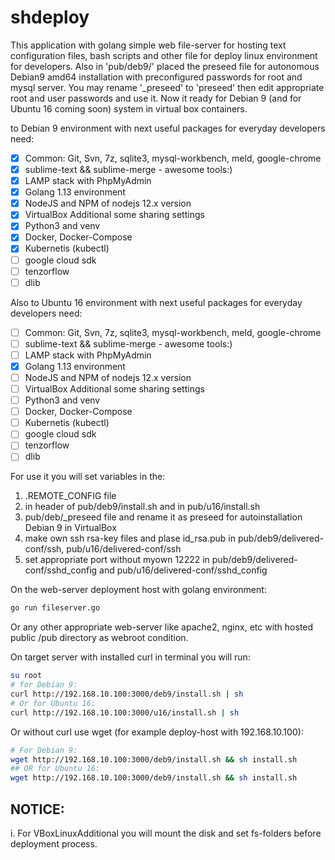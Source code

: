 shdeploy
========

This application with golang simple web file-server for hosting text configuration files, bash scripts and other file for deploy linux environment for developers. Also in 'pub/deb9/' placed the preseed file for autonomous Debian9 amd64 installation with preconfigured passwords for root and mysql server. You may rename '_preseed' to 'preseed' then edit appropriate root and user passwords and use it. 
Now it ready for Debian 9 (and for Ubuntu 16 coming soon) system in virtual box containers. 

to Debian 9 environment with next useful packages for everyday developers need: 
- [x] Common: Git, Svn, 7z, sqlite3, mysql-workbench, meld, google-chrome
- [X] sublime-text && sublime-merge - awesome tools:)
- [x] LAMP stack with PhpMyAdmin
- [x] Golang 1.13 environment
- [x] NodeJS and NPM of nodejs 12.x version
- [x] VirtualBox Additional some sharing settings
- [x] Python3 and venv
- [x] Docker, Docker-Compose
- [x] Kubernetis (kubectl)
- [ ] google cloud sdk
- [ ] tenzorflow 
- [ ] dlib

Also to Ubuntu 16 environment with next useful packages for everyday developers need: 
- [ ] Common: Git, Svn, 7z, sqlite3, mysql-workbench, meld, google-chrome
- [ ] sublime-text && sublime-merge - awesome tools:)
- [ ] LAMP stack with PhpMyAdmin
- [x] Golang 1.13 environment
- [ ] NodeJS and NPM of nodejs 12.x version
- [ ] VirtualBox Additional some sharing settings
- [ ] Python3 and venv
- [ ] Docker, Docker-Compose
- [ ] Kubernetis (kubectl)
- [ ] google cloud sdk
- [ ] tenzorflow 
- [ ] dlib

For use it you will set variables in the:

 1) .REMOTE_CONFIG file
 2) in header of pub/deb9/install.sh and in pub/u16/install.sh
 3) pub/deb/_preseed file and rename it as preseed for autoinstallation Debian 9 in VirtualBox
 4) make own ssh rsa-key files and plase id_rsa.pub in pub/deb9/delivered-conf/ssh, pub/u16/delivered-conf/ssh
 5) set appropriate port without myown 12222 in pub/deb9/delivered-conf/sshd_config and pub/u16/delivered-conf/sshd_config

On the web-server deployment host with golang environment:

 ```bash
 go run fileserver.go
```
Or any other appropriate web-server like apache2, nginx, etc with hosted public /pub directory as webroot condition.

On target server with installed curl in terminal you will run:

```bash
su root
# for Debian 9:
curl http://192.168.10.100:3000/deb9/install.sh | sh
# Or for Ubuntu 16:
curl http://192.168.10.100:3000/u16/install.sh | sh
```

Or without curl use wget (for example deploy-host with 192.168.10.100):

```bash
# For Debian 9:
wget http://192.168.10.100:3000/deb9/install.sh && sh install.sh
## OR for Ubuntu 16:
wget http://192.168.10.100:3000/deb9/install.sh && sh install.sh
```

NOTICE: 
-------
i. For VBoxLinuxAdditional you will mount the disk and set fs-folders before deployment process.
